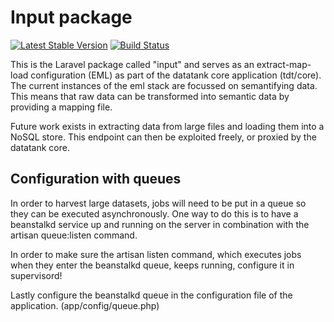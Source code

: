 # Input package

[![Latest Stable Version](https://poser.pugx.org/tdt/input/version.png)](https://packagist.org/packages/tdt/input)
[![Build Status](https://travis-ci.org/tdt/input.png?branch=development)](https://travis-ci.org/tdt/input)

This is the Laravel package called "input" and serves as an extract-map-load configuration (EML) as part of the datatank core application (tdt/core). The current instances of the eml stack are focussed on semantifying data. This means that raw data can be transformed into semantic data by providing a mapping file.

Future work exists in extracting data from large files and loading them into a NoSQL store. This endpoint can then be exploited freely, or proxied by the datatank core.

## Configuration with queues

In order to harvest large datasets, jobs will need to be put in a queue so they can be executed asynchronously. One way to do this is to have a beanstalkd service up and running on the server in combination with the artisan queue:listen command.

In order to make sure the artisan listen command, which executes jobs when they enter the beanstalkd queue, keeps running, configure it in supervisord!

Lastly configure the beanstalkd queue in the configuration file of the application. (app/config/queue.php)